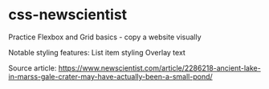 # css-newscientist

Practice Flexbox and Grid basics - copy a website visually

Notable styling features:
List item styling
Overlay text

Source article: https://www.newscientist.com/article/2286218-ancient-lake-in-marss-gale-crater-may-have-actually-been-a-small-pond/
